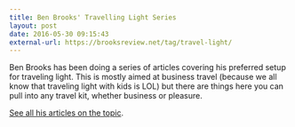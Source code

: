 ```yaml
---
title: Ben Brooks' Travelling Light Series
layout: post
date: 2016-05-30 09:15:43
external-url: https://brooksreview.net/tag/travel-light/
---
```


Ben Brooks has been doing a series of articles covering his preferred setup for traveling light. This is mostly aimed at business travel (because we all know that traveling light with kids is LOL) but there are things here you can pull into any travel kit, whether business or pleasure.

[See all his articles on the topic](https://brooksreview.net/tag/travel-light/).